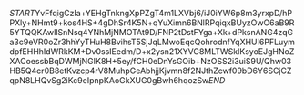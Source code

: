 $START$YvFfqigCzIa+YEHgTnkngXpPZgT4m1LXVbj6/iJ0iYW6p8m3yrxpD/hPPXly+NHmt9+kos4HS+4gDhSr4K5N+qYuXimn6BNlRPqiqxBUyzOwO6aB9R5YTQQKAwIlSnNsq4YNhMjNMOTAt9D/FNP2tDstFYga+Xk+dPksnANG4zqGa3c9eVR0oZr3hhYyTHuH8BvihsT5SjJqLMwoEqcQohrodnfYqXHUI6PFLuymdpfEHHhIdWRkKM+Dv0ssIEedm/D+x2ysn21XYVG8MLTWSkIKsyoEJgHNoZXACoessbBqDWMjNGIK8H+5ey/fCH0eDnYsGOib+NzOSS2i3uiS9U/Qhw03HB5Q4cr0B8etKvzcp4rV8MuhpGeAbhjjKjvmn8f2NJthZcwf09bD6Y6SCjCZqpN8LHQvSg2iKc9eIpnpKAoGkXUG0gBwh6hqozSw$END$